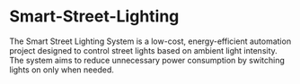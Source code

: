 # Smart-Street-Lighting
The Smart Street Lighting System is a low-cost, energy-efficient automation project designed to control street lights based on ambient light intensity. The system aims to reduce unnecessary power consumption by switching lights on only when needed.
